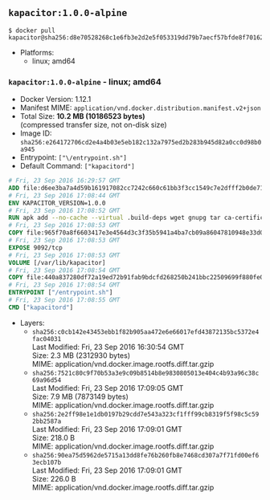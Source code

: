 ## `kapacitor:1.0.0-alpine`

```console
$ docker pull kapacitor@sha256:d8e70528268c1e6fb3e2d2e5f053319dd79b7aecf57bfde8f701629e9343d927
```

-	Platforms:
	-	linux; amd64

### `kapacitor:1.0.0-alpine` - linux; amd64

-	Docker Version: 1.12.1
-	Manifest MIME: `application/vnd.docker.distribution.manifest.v2+json`
-	Total Size: **10.2 MB (10186523 bytes)**  
	(compressed transfer size, not on-disk size)
-	Image ID: `sha256:e264172706cd2e4a4b03e5eb182c132a7975ed2b283b945d82a0cc0d98b0a945`
-	Entrypoint: `["\/entrypoint.sh"]`
-	Default Command: `["kapacitord"]`

```dockerfile
# Fri, 23 Sep 2016 16:29:57 GMT
ADD file:d6ee3ba7a4d59b161917082cc7242c660c61bb3f3cc1549c7e2dfff2b0de7104 in / 
# Fri, 23 Sep 2016 17:08:44 GMT
ENV KAPACITOR_VERSION=1.0.0
# Fri, 23 Sep 2016 17:08:52 GMT
RUN apk add --no-cache --virtual .build-deps wget gnupg tar ca-certificates &&     update-ca-certificates &&     gpg --keyserver hkp://ha.pool.sks-keyservers.net         --recv-keys 05CE15085FC09D18E99EFB22684A14CF2582E0C5 &&     wget -q https://dl.influxdata.com/kapacitor/releases/kapacitor-${KAPACITOR_VERSION}-static_linux_amd64.tar.gz.asc &&     wget -q https://dl.influxdata.com/kapacitor/releases/kapacitor-${KAPACITOR_VERSION}-static_linux_amd64.tar.gz &&     gpg --batch --verify kapacitor-${KAPACITOR_VERSION}-static_linux_amd64.tar.gz.asc kapacitor-${KAPACITOR_VERSION}-static_linux_amd64.tar.gz &&     mkdir -p /usr/src &&     tar -C /usr/src -xzf kapacitor-${KAPACITOR_VERSION}-static_linux_amd64.tar.gz &&     rm -f /usr/src/kapacitor-*/kapacitor.conf &&     chmod +x /usr/src/kapacitor-*/* &&     cp -a /usr/src/kapacitor-*/* /usr/bin/ &&     rm -rf *.tar.gz* /usr/src /root/.gnupg &&     apk del .build-deps
# Fri, 23 Sep 2016 17:08:53 GMT
COPY file:965f70a8f6603417e3e4564d3c3f35b5941a4ba7cb09a86047810948e33d0831 in /etc/kapacitor/kapacitor.conf 
# Fri, 23 Sep 2016 17:08:53 GMT
EXPOSE 9092/tcp
# Fri, 23 Sep 2016 17:08:53 GMT
VOLUME [/var/lib/kapacitor]
# Fri, 23 Sep 2016 17:08:54 GMT
COPY file:440a837280df72a19ed72b91fab9bdcfd268250b241bbc22509699f880fe0d17 in /entrypoint.sh 
# Fri, 23 Sep 2016 17:08:54 GMT
ENTRYPOINT ["/entrypoint.sh"]
# Fri, 23 Sep 2016 17:08:55 GMT
CMD ["kapacitord"]
```

-	Layers:
	-	`sha256:c0cb142e43453ebb1f82b905aa472e6e66017efd43872135bc5372e4fac04031`  
		Last Modified: Fri, 23 Sep 2016 16:30:54 GMT  
		Size: 2.3 MB (2312930 bytes)  
		MIME: application/vnd.docker.image.rootfs.diff.tar.gzip
	-	`sha256:7521c80c9f70b53a3e9c09b8514b8e9830805013e404c4b93a96c38c69a96d54`  
		Last Modified: Fri, 23 Sep 2016 17:09:05 GMT  
		Size: 7.9 MB (7873149 bytes)  
		MIME: application/vnd.docker.image.rootfs.diff.tar.gzip
	-	`sha256:2e2ff98e1e1db0197b29cdd7e543a323cf1fff99cb8319f5f98c5c592bb2587a`  
		Last Modified: Fri, 23 Sep 2016 17:09:01 GMT  
		Size: 218.0 B  
		MIME: application/vnd.docker.image.rootfs.diff.tar.gzip
	-	`sha256:90ea75d5962de5715a13dd8fe76b260fb8e7468cd307a7f71fd00ef63ecb107b`  
		Last Modified: Fri, 23 Sep 2016 17:09:01 GMT  
		Size: 226.0 B  
		MIME: application/vnd.docker.image.rootfs.diff.tar.gzip

